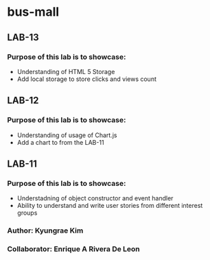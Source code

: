 # bus-mall
## LAB-13
### Purpose of this lab is to showcase:
* Understanding of HTML 5 Storage
* Add local storage to store clicks and views count

## LAB-12
### Purpose of this lab is to showcase:
* Understanding of usage of Chart.js
* Add a chart to from the LAB-11

## LAB-11
### Purpose of this lab is to showcase: 
* Understadning of object constructor and event handler
* Ability to understand and write user stories from different interest groups

### Author: Kyungrae Kim
### Collaborator: Enrique A Rivera De Leon
